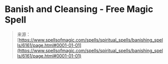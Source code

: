 <!--yml
category: 未分类
date: 2024-06-12 18:40:41
-->

# Banish and Cleansing - Free Magic Spell

> 来源：[https://www.spellsofmagic.com/spells/spiritual_spells/banishing_spells/6161/page.html#0001-01-01](https://www.spellsofmagic.com/spells/spiritual_spells/banishing_spells/6161/page.html#0001-01-01)